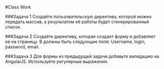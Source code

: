 #Class Work 

###Задача 1 
Создайте пользовательскую директиву, которой можно передать массив, а результатом её работы будет сгенерированный список.

###Задача 2 
Создайте директиву, которая создает форму и добавляет ее на страницу. В должны быть следующие поля: 
Username, login, password, email. 

###Задача 3 
Для формы из предыдущей задачи добавьте валидацию на AngularJS. Используйте регулярные выражения. 
